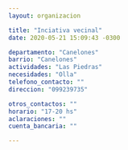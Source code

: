```yaml
---
layout: organizacion

title: "Inciativa vecinal"
date: 2020-05-21 15:09:43 -0300

departamento: "Canelones"
barrio: "Canelones"
actividades: "Las Piedras"
necesidades: "Olla"
telefono_contacto: ""
direccion: "099239735"

otros_contactos: ""
horario: "17-20 hs"
aclaraciones: ""
cuenta_bancaria: ""

---
```

